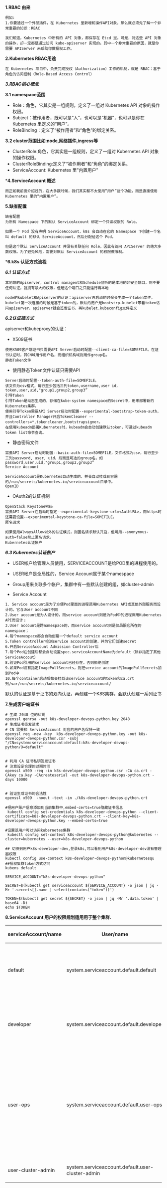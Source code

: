  
**1.RBAC 由来**
```
例如:
1.你要通过一个外部插件，在 Kubernetes 里新增和操作API对象，那么就必须先了解一个非常重要的知识：RBAC

我们知道，Kubernetes 中所有的 API 对象，都保存在 Etcd 里。可是，对这些 API 对象的操作，却一定都是通过访问 kube-apiserver 实现的。其中一个非常重要的原因，就是你需要 APIServer 来帮助你做授权工作。
```


**2.Kubernetes RBAC用途**
```
在 Kubernetes 项目中，负责完成授权（Authorization）工作的机制，就是 RBAC：基于角色的访问控制（Role-Based Access Control）
```

***3.RBAC核心概念***

****3.1 namespace范围****

- Role：角色，它其实是一组规则，定义了一组对 Kubernetes API 对象的操作权限。
- Subject：被作用者，既可以是“人”，也可以是“机器”，也可以是你在 Kubernetes 里定义的“用户”。
- RoleBinding：定义了“被作用者”和“角色”的绑定关系。

****3.2 cluster范围比如:node,网络插件,ingress等****

- ClusterRole:角色，它其实是一组规则，定义了一组对 Kubernetes API 对象的操作权限。
- ClusterRoleBinding:定义了“被作用者”和“角色”的绑定关系。
- ServiceAccount: Kubernetes 里"内置用户"


***4.ServiceAccount 概述** 
```
而正如我前面介绍过的，在大多数时候，我们其实都不太使用“用户”这个功能，而是直接使用 Kubernetes 里的“内置用户”。
```

**5.缺省配置**
```
缺省配置
为所有 Namespace 下的默认 ServiceAccount 绑定一个只读权限的 Role。

如果一个 Pod 没有声明 ServiceAccount，k8s 会自动在它的 Namespace 下创建一个名叫 default 的默认 ServiceAccount，然后分配给这个 Pod。

但是这个默认 ServiceAccount 并没有关联任何 Role，因此有访问 APIServer 的绝大多数权限。为了避免风险，需要对默认 ServiceAccount 的权限做限制。
```


***6.k8s 认证方式流程**

***6.1 认证方式***
```
本地端的Apiserver，control managent和Schedule监听的是本地的非安全端口，则不要任何认证，就拥有最大的权限，但是这个端口之只能运行再本地

node的kubelet和Apiserver的认证：apiserver再启动的时候会生成一个token文件，kubelet第一次连接的时候是基于token的，默认的用户是bootstrp-kubelet带着token访问apiserver，apiserver就会签发证书，再kubelet.kubeconfig文件定义
```

***6.2认证插方式***

apiserver和kubeproxy的认证：

- X509证书
```
使用X509客户端证书只需要API Server启动时配置--client-ca-file=SOMEFILE。在证书认证时，其CN域用作用户名，而组织机构域则用作group名。
静态Token文件
```

-  使用静态Token文件认证只需要API 
```
Server启动时配置--token-auth-file=SOMEFILE。
该文件为csv格式，每行至少包括三列token,username,user id，token,user,uid,"group1,group2,group3”
引导Token
引导Token是动态生成的，存储在kube-system namespace的Secret中，用来部署新的Kubernetes集群。
使用引导Token需要API Server启动时配置--experimental-bootstrap-token-auth，并且Controller Manager开启TokenCleaner --controllers=*,tokencleaner,bootstrapsigner。
在使用kubeadm部署Kubernetes时，kubeadm会自动创建默认token，可通过kubeadm token list命令查询。
```
- 静态密码文件

```
需要API Server启动时配置--basic-auth-file=SOMEFILE，文件格式为csv，每行至少三列password, user, uid，后面是可选的group名，如
password,user,uid,"group1,group2,group3”
Service Account

ServiceAccount是Kubernetes自动生成的，并会自动挂载到容器的/run/secrets/kubernetes.io/serviceaccount目录中。
OpenID
```

- OAuth2的认证机制

```
OpenStack Keystone密码
需要API Server在启动时指定--experimental-keystone-url=<AuthURL>，而https时还需要设置--experimental-keystone-ca-file=SOMEFILE。
匿名请求

如果使用AlwaysAllow以外的认证模式，则匿名请求默认开启，但可用--anonymous-auth=false禁止匿名请求。
Kubernetes认证帐户
```

***6.3 Kubernetes认证帐户***

- USER帐户给管理人员使用，SERVICEACCOUNT是给POD里的进程使用的。

- USER帐户是全局性的，Service Account属于某个namespace
- Group用来关联多个帐户，集群中有一些默认创建的组，如cluster-admin

- Service Account

```
1. Service account是为了方便Pod里面的进程调用Kubernetes API或其他外部服务而设计的。它与User account不同
2.User account是为人设计的，而service account则是为Pod中的进程调用Kubernetes API而设计；
3.User account是跨namespace的，而service account则是仅局限它所在的namespace；
4.每个namespace都会自动创建一个default service account
5.Token controller检测service account的创建，并为它们创建secret
6.开启ServiceAccount Admission Controller后
7.每个Pod在创建后都会自动设置spec.serviceAccountName为default（除非指定了其他ServiceAccout）
8.验证Pod引用的service account已经存在，否则拒绝创建
9.如果Pod没有指定ImagePullSecrets，则把service account的ImagePullSecrets加到Pod中
10.每个container启动后都会挂载该service account的token和ca.crt到/var/run/secrets/kubernetes.io/serviceaccount/
```

默认的认证是基于证书的双向认证，再创建一个K8S集群，会默认创建一系列证书


**7.生成客户端证书**
```
# 生成 2048 位的私钥
openssl genrsa -out k8s-developer-devops-python.key 2048 
# 生成证书签发请求
# CN 需要和 ServiceAccount 对应的用户名保持一致
openssl req -new -key  k8s-developer-devops-python.key -out k8s-developer-devops-python.csr -subj "/CN=system:serviceaccount:default:k8s-developer-devops-python/O=default"
 
 
# 利用 CA 证书私钥签发证书
# 注意设定合理的过期时间
openssl x509 -req -in k8s-developer-devops-python.csr -CA ca.crt -CAkey ca.key -CAcreateserial -out k8s-developer-devops-python.crt -days 10000
 
 
# 验证生成证书的合法性
openssl x509  -noout -text -in ./k8s-developer-devops-python.crt
 
#把用户账户信息添加到当前集群中,embed-certs=true隐藏证书信息
 kubectl config set-credentials k8s-developer-devops-python --client-certificate=k8s-developer-devops-python.crt --client-key=k8s-developer-devops-python.key --embed-certs=true
 
#设置该用户可以访问kubernetes集群
 kubectl config set-context k8s-developer-devops-python@kubernetes --cluster=kubernetes --user=k8s-developer-devops-python
 
## 切换到用户k8s-developer-dev,登录k8s,可以看到用户k8s-developer-dev没有管理器权限
kubectl config use-context k8s-developer-devops-python@kubernetesqu
##授权集群token方式访问
kubens default

SERVICE_ACCOUNT="k8s-developer-devops-python"

SECRET=$(kubectl get serviceaccount ${SERVICE_ACCOUNT} -o json | jq -Mr '.secrets[].name | select(contains("token"))')

TOKEN=$(kubectl get secret ${SECRET} -o json | jq -Mr '.data.token' | base64 -D)
echo $TOKEN
```


**8.ServiceAccount 用户的权限规划适用用于整个集群.**

  serviceAccount/name   |User/name |权限|用途
  -|-|-|-
  default       |system.serviceaccount.default.default |只读，不包含集群、保密字典|应用 Pod
  developer     |system.serviceaccount.default.developer |只读，不包含集群、保密字典| 开发人员接入k8s
  user-ops      |system.serviceaccount.default.user-ops |只有集群只读权限，无角色/权限管理权，有其他的所有权限| 运维人员接入 k8s
  user-cluster-admin  |system.serviceaccount.default.user-cluster-admin | 超级管理员|兜底   

